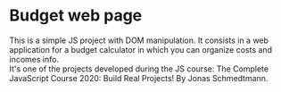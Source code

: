 # Budget web page

This is a simple JS project with DOM manipulation. 
It consists in a web application for a budget calculator in which you can organize costs and incomes info.  
It's one of the projects developed during the JS course: The Complete JavaScript Course 2020: Build Real Projects! By Jonas Schmedtmann.
